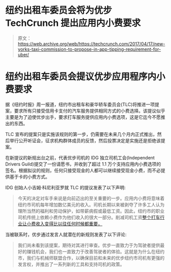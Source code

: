 # 纽约出租车委员会将为优步 TechCrunch 提出应用内小费要求

> 原文：<https://web.archive.org/web/https://techcrunch.com/2017/04/17/new-yorks-taxi-commission-to-propose-in-app-tipping-requirement-for-uber/>

# 纽约出租车委员会提议优步应用程序内小费要求

据《纽约时报》周一报道，纽约市出租车和豪华轿车委员会(TLC)将推进一项提案，要求所有只接受信用卡支付的汽车服务提供相同方式的小费选择。该提议似乎主要是为了迫使优步出手，要求打车服务提供应用内小费选项，这是它迄今不愿推出的东西。

TLC 宣布的提案只是实施该规则的第一步，仍需要在未来几个月内正式推出，然后举行公开听证会，征求机构群体成员的反馈，然后投票决定是实施还是拒绝该提案。

在新提议的新规出台之前，代表优步司机的 IDG 独立司机工会(Independent Drivers Guild)提交了一份请愿书，并收到了超过 1.1 万个支持应用内小费选项的签名。根据拟议的规则，任何只接受现金的人都可以继续接受现金小费，而不必提供基于卡的小费方式。

IDG 创始人小吉姆·科尼利亚罗就 TLC 的提议发表了以下声明:

> 今天的决定对车手来说是向前迈出的至关重要的一步。应用内小费将意味着纽约市司机每年增加数亿美元的收入。司机长期以来被剥夺了许多工人认为理所当然的福利和劳动保护，如带薪病假或最低工资。因此，纽约市的职业司机传统上依赖小费作为他们收入的很大一部分。削减司机工资[整个打车行业让小费收入变得比以往任何时候都重要，](https://web.archive.org/web/20230210012911/https://www.bloomberg.com/news/articles/2017-01-26/lyft-cuts-fares-1-percent-plans-to-add-100-new-cities)

当被联系时，优步通过发言人就潜在的新规则发表了以下评论:

> 我们尚未看到该提案，期待对其进行审查。优步一直致力于为驾驶者提供最好的赚钱机会，我们也一直致力于改善驾驶者的体验。这就是为什么在纽约市，我们与机械师联盟合作，以确保目前和未来的优步纽约市司机有更强的发言权，并推出了一系列新的工具和支持司机的政策。